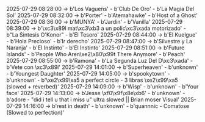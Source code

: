 2025-07-29 08:28:00 -> b'Los Vaguens' - b'Club De Oro' - b'La Magia Del Sol'
2025-07-29 08:32:00 -> b'Porter' - b'Atemahawke' - b'Host of a Ghost'
2025-07-29 08:36:00 -> b'MUNYA' - b'Jardin' - b'Vanilla'
2025-07-29 08:39:00 -> b'\xc3\x89l mat\xc3\xb3 a un polic\xc3\xada motorizado' - b"La Sintesis O'Konor" - b'El Tesoro'
2025-07-29 08:44:00 -> b'El Kuelgue' - b'Hola Precioso' - b'Ir derecho'
2025-07-29 08:47:00 -> b'Silvestre y La Naranja' - b'El Instinto' - b'El Instinto'
2025-07-29 08:51:00 -> b'Future Islands' - b'People Who Aren\xe2\x80\x99t There Anymore' - b'Peach'
2025-07-29 08:55:00 -> b'Ramona' - b'La Segunda Luz Del D\xc3\xada' - b'Vete con \xc3\x89l'
2025-07-29 14:01:00 -> b'Superheaven' - b'unknown' - b'Youngest Daughter'
2025-07-29 14:05:00 -> b'spookytown' - b'unknown' - b'\xe2\x99\xa5 a perfect circle - 3 libras \xe2\x99\xa5 (slowed + reverbed)'
2025-07-29 14:09:00 -> b'Wisp' - b'unknown' - b'Your face'
2025-07-29 14:13:00 -> b'Jesse \xf0\x9f\x8e\xb6' - b'unknown' - b'adore - "did i tell u that i miss u" ultra slowed || Brian moser Visual'
2025-07-29 14:16:00 -> b'rest in death' - b'unknown' - b'quannnic - Comatose (Slowed to perfection)'
